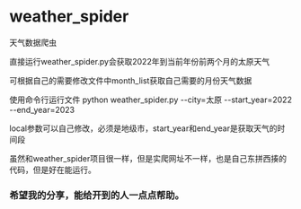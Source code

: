 # weather_spider
天气数据爬虫

直接运行weather_spider.py会获取2022年到当前年份前两个月的太原天气

可根据自己的需要修改文件中month_list获取自己需要的月份天气数据

使用命令行运行文件 python weather_spider.py --city=太原  --start_year=2022 --end_year=2023 

local参数可以自己修改，必须是地级市，start_year和end_year是获取天气的时间段

虽然和weather_spider项目很一样，但是实爬网址不一样，也是自己东拼西揍的代码，但是好在能运行。

### 希望我的分享，能给开到的人一点点帮助。
